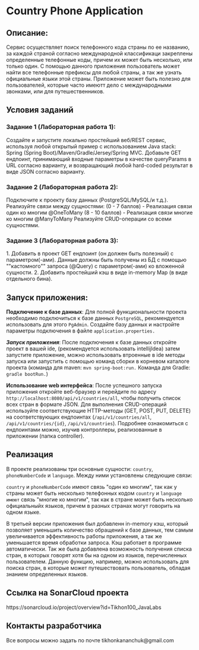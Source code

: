 <h1>Country Phone Application</h1>

<h2>Описание:</h2>
Сервис осуществляет поиск телефонного кода страны по ее названию, за каждой страной согласно международной классификаци закреплены определенные телефонные коды, причем их может быть несколько, или только один.
С помощью данного приложения пользователь может найти все телефонные префиксы для любой страны, а так же узнать официальные языки этой страны. Приложение может быть полезно для пользователей, которые часто имеютт дело с международными звонками, или для путешественников.

<h2> Условия заданий </h2>
<h3>Задание 1 (Лабораторная работа 1):</h3>
Создайте и запустите локально простейший веб/REST сервис, используя любой открытый пример с использованием Java stack: Spring (Spring Boot)/Maven/Gradle/Jersey/Spring MVC.
Добавьте GET ендпоинт, принимающий входные параметры в качестве queryParams в URL согласно варианту, и возвращающий любой hard-coded результат в виде JSON согласно варианту.

<h3>Задание 2 (Лабораторная работа 2):</h3>
Подключите к проекту базу данных (PostgreSQL/MySQL/и т.д.). Реализуйте связи между сущностями:
(0 - 7 баллов) - Реализация связи один ко многим @OneToMany
(8 - 10 баллов) - Реализация связи многие ко многим @ManyToMany
Реализуйте CRUD-операции со всеми сущностями.

<h3>Задание 3 (Лабораторная работа 3):</h3>
1. Добавить в проект GET ендпоинт (он должен быть полезный) с параметром(-ами). Данные должны быть получены из БД с помощью ""кастомного"" запроса (@Query) с параметром(-ами) ко вложенной сущности.
2. Добавить простейший кэш в виде in-memory Map (в виде отдельного бина).

<h2>Запуск приложения: </h2>
<b>Подключение к базе данных</b>: Для полной функциональности проекта необходимо подключиться к базе данных <code>PostgreSQL</code>, рекомендуется использовать для этого <code>PgAdmin</code>. Создайте базу данных и настройте параметры подключения в файле <code>application.properties.</code>

<b><em>Запуск приложения</em></b>: После подключения к базе данных откройте проект в вашей ide, (рекомендуется использовать intellijIdea) затем запустите приложение, можно использовать втроенные в ide методы запуска или запустить с помощью команд сборки в корневом каталоге проекта (команда для maven: <code>mvn spring-boot:run.</code> Команда для Gradle: <code>gradle bootRun.</code>) 

<b>Использование web интерфейса</b>: После успешного запуска приложения откройте веб-браузер и перейдите по адресу <code>http://localhost:8080/api/v1/countries/all</code>, чтобы получить список всех стран в формате JSON. Для выполнения CRUD-операций используйте соответствующие HTTP-методы (GET, POST, PUT, DELETE) на соответствующих ендпоинтах (<code>/api/v1/countries/all</code>, <code>/api/v1/countries/{id}</code>, <code>/api/v1/countries</code>).
Подробнее ознакомиться с ендпоинтами можно, изучив контроллеры, реализованные в приложении (папка controller).

<h2>Реализация</h2>
В проекте реализованы три основные сущности: <code>country</code>, <code>phoneNumberCode</code> и <code>language</code>. Между ними установлены следующие связи:

<code>country</code> и <code>phoneNumberCode</code> имеют связь "один ко многим", так как у страны может быть несколько телефонных кодом
<code>country</code> и <code>language имеют</code> связь "многие ко многим", так как в стране может быть несколько официальныйх языков, причем в разных странах могут говорить на одном языке.

В третьей версии приложения был добавленн in-memory кэш, который позволяет уменьшить количество обращений к базе данных, тем самым увеличивается эффективность работы приложения, а так же уменьшается время обработки запроса. Кэш работает в программе автоматически.
Так же была добавлена возможность получения списка стран, в которых говорят хотя бы на одном из языков, перечисленных пользователем. Данную функцию, например, можно использовать для поиска стран, в которые может путешествовать пользователь, обладая знанием определенных языков.

<h2>Ссылка на SonarCloud проекта</h2>
https://sonarcloud.io/project/overview?id=Tikhon100_JavaLabs


<h2>Контакты разработчика</h2>
Все вопросы можно задать по почте tikhonkananchuk@gmail.com
